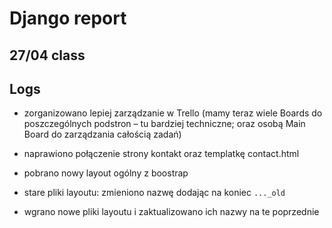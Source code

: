 # Django report 

## 27/04 class

 

## Logs

-  zorganizowano lepiej zarządzanie w Trello (mamy teraz wiele Boards do poszczególnych podstron – tu bardziej techniczne; oraz osobą Main Board do zarządzania całością zadań)

-  naprawiono połączenie strony kontakt oraz templatkę contact.html

-  pobrano nowy layout ogólny z boostrap

-  stare pliki layoutu: zmieniono nazwę dodając na koniec `..._old`

-  wgrano nowe pliki layoutu i zaktualizowano ich nazwy na te poprzednie